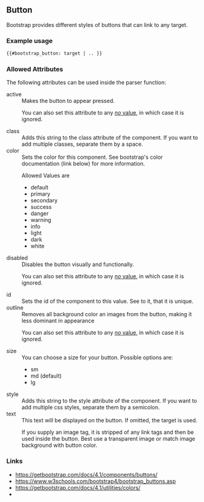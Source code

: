 ## Button
Bootstrap provides different styles of buttons that can link to any target.

### Example usage
```html
{{#bootstrap_button: target | .. }}
```

### Allowed Attributes
The following attributes can be used inside the parser function:

<dl>
<dt>active</dt>
<dd>Makes the button to appear pressed.

You can also set this attribute to any [_no_ value](no-value.md), in which case
it is ignored.</dd>

<dt>class</dt>
<dd>Adds this string to the class attribute of the component. If you want to
add multiple classes, separate them by a space.</dd>

<dt>color</dt>
<dd>Sets the color for this component. See bootstrap's color documentation
(link below) for more information.

Allowed Values are
<ul>
<li>default</li>
<li>primary</li>
<li>secondary</li>
<li>success</li>
<li>danger</li>
<li>warning</li>
<li>info</li>
<li>light</li>
<li>dark</li>
<li>white</li>
</ul></dd>

<dt>disabled</dt>
<dd>Disables the button visually and functionally.

You can also set this attribute to any [_no_ value](no-value.md), in which case
it is ignored.</dd>

<dt>id</dt>
<dd>Sets the id of the component to this value. See to it, that it is
unique.</dd>

<dt>outline</dt>
<dd>Removes all background color an images from the button, making it less dominant
in appearance

You can also set this attribute to any [_no_ value](no-value.md), in which case
it is ignored.</dd>

<dt>size</dt>
<dd>You can choose a size for your button. Possible options are:
<ul>
<li>sm</li>
<li>md (default)</li>
<li>lg</li>
</ul></dd>

<dt>style</dt>
<dd>Adds this string to the style attribute of the component. If you want to
add multiple css styles, separate them by a semicolon.</dd>

<dt>text</dt>
<dd>This text will be displayed on the button. If omitted, the target is
used.

If you supply an image tag, it is stripped of any link tags and then
be used inside the button. Best use a transparent image or match image
background with button color.</dd>
</dl>


### Links
* https://getbootstrap.com/docs/4.1/components/buttons/
* https://www.w3schools.com/bootstrap4/bootstrap_buttons.asp
* https://getbootstrap.com/docs/4.1/utilities/colors/
*
